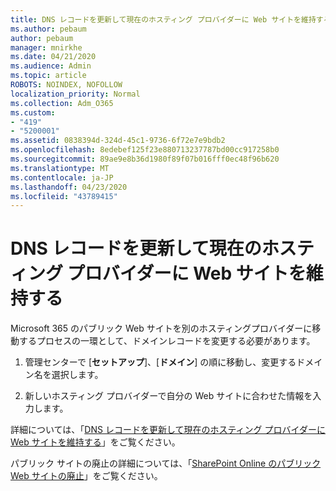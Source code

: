 ```yaml
---
title: DNS レコードを更新して現在のホスティング プロバイダーに Web サイトを維持する
ms.author: pebaum
author: pebaum
manager: mnirkhe
ms.date: 04/21/2020
ms.audience: Admin
ms.topic: article
ROBOTS: NOINDEX, NOFOLLOW
localization_priority: Normal
ms.collection: Adm_O365
ms.custom:
- "419"
- "5200001"
ms.assetid: 0838394d-324d-45c1-9736-6f72e7e9bdb2
ms.openlocfilehash: 8edebef125f23e880713237787bd00cc917258b0
ms.sourcegitcommit: 89ae9e8b36d1980f89f07b016fff0ec48f96b620
ms.translationtype: MT
ms.contentlocale: ja-JP
ms.lasthandoff: 04/23/2020
ms.locfileid: "43789415"
---
```

# <a name="update-dns-records-to-keep-your-website-with-your-current-hosting-provider"></a>DNS レコードを更新して現在のホスティング プロバイダーに Web サイトを維持する

Microsoft 365 のパブリック Web サイトを別のホスティングプロバイダーに移動するプロセスの一環として、ドメインレコードを変更する必要があります。
  
1. 管理センターで [**セットアップ**]、[**ドメイン**] の順に移動し、変更するドメイン名を選択します。

2. 新しいホスティング プロバイダーで自分の Web サイトに合わせた情報を入力します。

詳細については、「[DNS レコードを更新して現在のホスティング プロバイダーに Web サイトを維持する](https://docs.microsoft.com/office365/admin/dns/update-dns-records-to-retain-current-hosting-provider)」をご覧ください。
  
パブリック サイトの廃止の詳細については、「[SharePoint Online のパブリック Web サイトの廃止](https://support.office.com/article/sharepoint-online-public-websites-to-be-discontinued-e86bfd2f-5c7d-446f-a430-7cfcc0130916)」をご覧ください。
